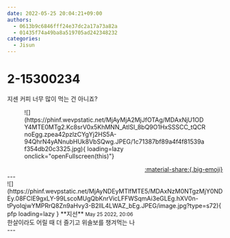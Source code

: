 ```yaml
---
date: 2022-05-25 20:04:21+09:00
authors:
  - 0613b9c6846fff24e37dc2a17a73a82a
  - 01435f74a49ba8a519705ad242348232
categories:
  - Jisun
---
```


# 2-15300234

<div class="post-container" markdown="1">
<div class="content-container md-sidebar__scrollwrap" markdown="1">

지센 커피 너무 많이 먹는 건 아니죠?
<figure markdown="1">
![](https://phinf.wevpstatic.net/MjAyMjA2MjJfOTAg/MDAxNjU1ODY4MTE0MTg2.Kc8srV0x5KhMNN_AtlSI_8bQ9O1HxSSSCC_tQCRnoEgg.zpea42pzlzCYgYj2HS5A-94QhrN4yANnubHUk8VbSQwg.JPEG/1c71387bf89a4f4f81539af354db20c3325.jpg){ loading=lazy onclick="openFullscreen(this)"}
</figure>


</div>
</div>

<div style="text-align: right;" markdown="1">
<a href="https://weverse.io/fromis9/fanpost/2-15300234" style="text-align: right;">:material-share:{.big-emoji}</a>
</div>
---

<div class="comments-container md-sidebar__scrollwrap" markdown="1">
<div class="comment" markdown="1">
<div class='id-container' markdown="1">
![](https://phinf.wevpstatic.net/MjAyNDEyMTlfMTE5/MDAxNzM0NTgzMjY0NDEy.08FClE9gxLY-99LscoMUgQbKnrVicLFFWSqmAi3eGLEg.hXV0n-tPyoIqjwYMPRrQ8Zn9aHvy3-B2llL4LWAZ_bEg.JPEG/image.jpg?type=s72){ pfp loading=lazy }
**<span class="artist">지선</span>** <small>May 25 2022, 20:06</small><br>
</div>
<div class='comment-body' markdown="1">
한살이라도 어릴 때 더 즐기고 위솔보를 챙겨먹는 나
</div>
</div>
</div>
---
